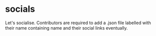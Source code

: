 # socials
Let's socialise. Contributors are required to add a .json file labelled with their name containing name and their social links eventually.

